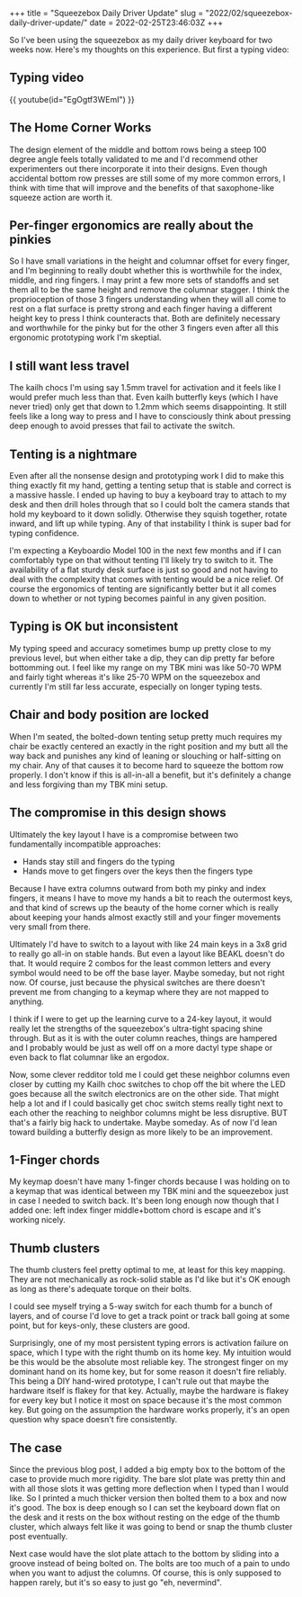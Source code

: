 +++
title = "Squeezebox Daily Driver Update"
slug = "2022/02/squeezebox-daily-driver-update/"
date = 2022-02-25T23:46:03Z
+++

So I've been using the squeezebox as my daily driver keyboard for two weeks now. Here's my thoughts on this experience. But first a typing video:

## Typing video

{{ youtube(id="EgOgtf3WEmI") }}

## The Home Corner Works

The design element of the middle and bottom rows being a steep 100 degree angle feels totally validated to me and I'd recommend other experimenters out there incorporate it into their designs. Even though accidental bottom row presses are still some of my more common errors, I think with time that will improve and the benefits of that saxophone-like squeeze action are worth it.

## Per-finger ergonomics are really about the pinkies

So I have small variations in the height and columnar offset for every finger, and I'm beginning to really doubt whether this is worthwhile for the index, middle, and ring fingers. I may print a few more sets of standoffs and set them all to be the same height and remove the columnar stagger. I think the proprioception of those 3 fingers understanding when they will all come to rest on a flat surface is pretty strong and each finger having a different height key to press I think counteracts that. Both are definitely necessary and worthwhile for the pinky but for the other 3 fingers even after all this ergonomic prototyping work I'm skeptial.

## I still want less travel

The kailh chocs I'm using say 1.5mm travel for activation and it feels like I would prefer much less than that. Even kailh butterfly keys (which I have never tried) only get that down to 1.2mm which seems disappointing. It still feels like a long way to press and I have to consciously think about pressing deep enough to avoid presses that fail to activate the switch.

## Tenting is a nightmare

Even after all the nonsense design and prototyping work I did to make this thing exactly fit my hand, getting a tenting setup that is stable and correct is a massive hassle. I ended up having to buy a keyboard tray to attach to my desk and then drill holes through that so I could bolt the camera stands that hold my keyboard to it down solidly. Otherwise they squish together, rotate inward, and lift up while typing. Any of that instability I think is super bad for typing confidence.

I'm expecting a Keyboardio Model 100 in the next few months and if I can comfortably type on that without tenting I'll likely try to switch to it. The availability of a flat sturdy desk surface is just so good and not having to deal with the complexity that comes with tenting would be a nice relief. Of course the ergonomics of tenting are significantly better but it all comes down to whether or not typing becomes painful in any given position.

## Typing is OK but inconsistent

My typing speed and accuracy sometimes bump up pretty close to my previous level, but when either take a dip, they can dip pretty far before bottomming out. I feel like my range on my TBK mini was like 50-70 WPM and fairly tight whereas it's like 25-70 WPM on the squeezebox and currently I'm still far less accurate, especially on longer typing tests.

## Chair and body position are locked

When I'm seated, the bolted-down tenting setup pretty much requires my chair be exactly centered an exactly in the right position and my butt all the way back and punishes any kind of leaning or slouching or half-sitting on my chair. Any of that causes it to become hard to squeeze the bottom row properly. I don't know if this is all-in-all a benefit, but it's definitely a change and less forgiving than my TBK mini setup.

## The compromise in this design shows

Ultimately the key layout I have is a compromise between two fundamentally incompatible approaches:

* Hands stay still and fingers do the typing
* Hands move to get fingers over the keys then the fingers type

Because I have extra columns outward from both my pinky and index fingers, it means I have to move my hands a bit to reach the outermost keys, and that kind of screws up the beauty of the home corner which is really about keeping your hands almost exactly still and your finger movements very small from there.

Ultimately I'd have to switch to a layout with like 24 main keys in a 3x8 grid to really go all-in on stable hands. But even a layout like BEAKL doesn't do that. It would require 2 combos for the least common letters and every symbol would need to be off the base layer. Maybe someday, but not right now. Of course, just because the physical switches are there doesn't prevent me from changing to a keymap where they are not mapped to anything.

I think if I were to get up the learning curve to a 24-key layout, it would really let the strengths of the squeezebox's ultra-tight spacing shine through. But as it is with the outer column reaches, things are hampered and I probably would be just as well off on a more dactyl type shape or even back to flat columnar like an ergodox.

Now, some clever redditor told me I could get these neighbor columns even closer by cutting my Kailh choc switches to chop off the bit where the LED goes because all the switch electronics are on the other side. That might help a lot and if I could basically get choc switch stems really tight next to each other the reaching to neighbor columns might be less disruptive. BUT that's a fairly big hack to undertake. Maybe someday. As of now I'd lean toward building a butterfly design as more likely to be an improvement.

## 1-Finger chords

My keymap doesn't have many 1-finger chords because I was holding on to a keymap that was identical between my TBK mini and the squeezebox just in case I needed to switch back. It's been long enough now though that I added one: left index finger middle+bottom chord is escape and it's working nicely.

## Thumb clusters

The thumb clusters feel pretty optimal to me, at least for this key mapping. They are not mechanically as rock-solid stable as I'd like but it's OK enough as long as there's adequate torque on their bolts.

I could see myself trying a 5-way switch for each thumb for a bunch of layers, and of course I'd love to get a track point or track ball going at some point, but for keys-only, these clusters are good.

Surprisingly, one of my most persistent typing errors is activation failure on space, which I type with the right thumb on its home key. My intuition would be this would be the absolute most reliable key. The strongest finger on my dominant hand on its home key, but for some reason it doesn't fire reliably. This being a DIY hand-wired prototype, I can't rule out that maybe the hardware itself is flakey for that key. Actually, maybe the hardware is flakey for every key but I notice it most on space because it's the most common key. But going on the assumption the hardware works properly, it's an open question why space doesn't fire consistently.

## The case

Since the previous blog post, I added a big empty box to the bottom of the case to provide much more rigidity. The bare slot plate was pretty thin and with all those slots it was getting more deflection when I typed than I would like. So I printed a much thicker version then bolted them to a box and now it's good. The box is deep enough so I can set the keyboard down flat on the desk and it rests on the box without resting on the edge of the thumb cluster, which always felt like it was going to bend or snap the thumb cluster post eventually.

Next case would have the slot plate attach to the bottom by sliding into a groove instead of being bolted on. The bolts are too much of a pain to undo when you want to adjust the columns. Of course, this is only supposed to happen rarely, but it's so easy to just go "eh, nevermind".
